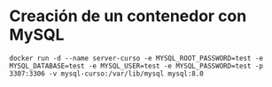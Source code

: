 # Creación de un contenedor con MySQL

```
docker run -d --name server-curso -e MYSQL_ROOT_PASSWORD=test -e MYSQL_DATABASE=test -e MYSQL_USER=test -e MYSQL_PASSWORD=test -p 3307:3306 -v mysql-curso:/var/lib/mysql mysql:8.0
```
